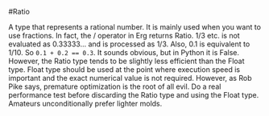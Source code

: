 #Ratio

A type that represents a rational number. It is mainly used when you want to use fractions.
In fact, the / operator in Erg returns Ratio. 1/3 etc. is not evaluated as 0.33333... and is processed as 1/3. Also, 0.1 is equivalent to 1/10. So `0.1 + 0.2 == 0.3`. It sounds obvious, but in Python it is False.
However, the Ratio type tends to be slightly less efficient than the Float type. Float type should be used at the point where execution speed is important and the exact numerical value is not required. However, as Rob Pike says, premature optimization is the root of all evil. Do a real performance test before discarding the Ratio type and using the Float type. Amateurs unconditionally prefer lighter molds.